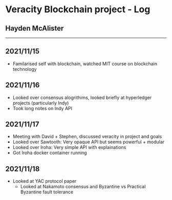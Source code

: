 # Veracity Blockchain project - Log
## Hayden McAlister
---
## 2021/11/15
- Familarised self with blockchain, watched MIT course on blockchain technology

## 2021/11/16
- Looked over consensus alogrithims, looked briefly at hyperledger projects
  (particularly Indy)
- Took long notes on Indy API

## 2021/11/17
- Meeting with David + Stephen, discussed veracity in project and goals
- Looked over Sawtooth: Very opaque API but seems powerful + modular
- Looked over Iroha: Very simple API with explainations
- Got Iroha docker container running

## 2021/11/18
- Looked at YAC protocol paper
	- Looked at Nakamoto consensus and Byzantine vs Practical Byzantine fault tolerance

